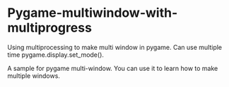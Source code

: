 # Pygame-multiwindow-with-multiprogress
Using multiprocessing to make multi window in pygame. Can use multiple time pygame.display.set_mode().

A sample for pygame multi-window. You can use it to learn how to make multiple windows.
